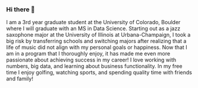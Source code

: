 ### Hi there 👋

I am a 3rd year graduate student at the University of Colorado, Boulder where I will graduate with an MS in Data Science. Starting out as a jazz saxophone major at the University of Illinois at Urbana-Champaign, I took a big risk by transferring schools and switching majors after realizing that a life of music did not align with my personal goals or happiness. Now that I am in a program that I thoroughly enjoy, it has made me even more passionate about achieving success in my career! I love working with numbers, big data, and learning about business functionality. In my free time I enjoy golfing, watching sports, and spending quality time with friends and family!
